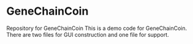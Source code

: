 # GeneChainCoin
Repository for GeneChainCoin 
This is a demo code for GeneChainCoin. 
There are two files for GUI construction and one file for support.
